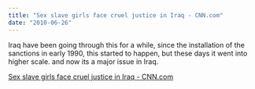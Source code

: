 ```yaml
---
title: "Sex slave girls face cruel justice in Iraq - CNN.com"
date: "2010-06-26"
---
```


Iraq have been going through this for a while, since the installation of the sanctions in early 1990, this started to happen, but these days it went into higher scale. and now its a major issue in Iraq.  

  
[Sex slave girls face cruel justice in Iraq - CNN.com](https://www.cnn.com/2010/WORLD/meast/05/04/iraq.women.prisons/index.html)
